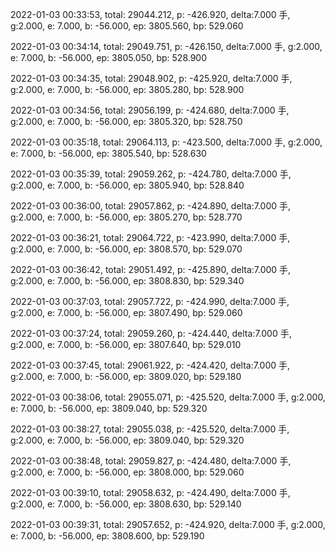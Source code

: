 2022-01-03 00:33:53, total: 29044.212, p: -426.920, delta:7.000 手, g:2.000, e: 7.000, b: -56.000, ep: 3805.560, bp: 529.060

2022-01-03 00:34:14, total: 29049.751, p: -426.150, delta:7.000 手, g:2.000, e: 7.000, b: -56.000, ep: 3805.050, bp: 528.900

2022-01-03 00:34:35, total: 29048.902, p: -425.920, delta:7.000 手, g:2.000, e: 7.000, b: -56.000, ep: 3805.280, bp: 528.900

2022-01-03 00:34:56, total: 29056.199, p: -424.680, delta:7.000 手, g:2.000, e: 7.000, b: -56.000, ep: 3805.320, bp: 528.750

2022-01-03 00:35:18, total: 29064.113, p: -423.500, delta:7.000 手, g:2.000, e: 7.000, b: -56.000, ep: 3805.540, bp: 528.630

2022-01-03 00:35:39, total: 29059.262, p: -424.780, delta:7.000 手, g:2.000, e: 7.000, b: -56.000, ep: 3805.940, bp: 528.840

2022-01-03 00:36:00, total: 29057.862, p: -424.890, delta:7.000 手, g:2.000, e: 7.000, b: -56.000, ep: 3805.270, bp: 528.770

2022-01-03 00:36:21, total: 29064.722, p: -423.990, delta:7.000 手, g:2.000, e: 7.000, b: -56.000, ep: 3808.570, bp: 529.070

2022-01-03 00:36:42, total: 29051.492, p: -425.890, delta:7.000 手, g:2.000, e: 7.000, b: -56.000, ep: 3808.830, bp: 529.340

2022-01-03 00:37:03, total: 29057.722, p: -424.990, delta:7.000 手, g:2.000, e: 7.000, b: -56.000, ep: 3807.490, bp: 529.060

2022-01-03 00:37:24, total: 29059.260, p: -424.440, delta:7.000 手, g:2.000, e: 7.000, b: -56.000, ep: 3807.640, bp: 529.010

2022-01-03 00:37:45, total: 29061.922, p: -424.420, delta:7.000 手, g:2.000, e: 7.000, b: -56.000, ep: 3809.020, bp: 529.180

2022-01-03 00:38:06, total: 29055.071, p: -425.520, delta:7.000 手, g:2.000, e: 7.000, b: -56.000, ep: 3809.040, bp: 529.320

2022-01-03 00:38:27, total: 29055.038, p: -425.520, delta:7.000 手, g:2.000, e: 7.000, b: -56.000, ep: 3809.040, bp: 529.320

2022-01-03 00:38:48, total: 29059.827, p: -424.480, delta:7.000 手, g:2.000, e: 7.000, b: -56.000, ep: 3808.000, bp: 529.060

2022-01-03 00:39:10, total: 29058.632, p: -424.490, delta:7.000 手, g:2.000, e: 7.000, b: -56.000, ep: 3808.630, bp: 529.140

2022-01-03 00:39:31, total: 29057.652, p: -424.920, delta:7.000 手, g:2.000, e: 7.000, b: -56.000, ep: 3808.600, bp: 529.190